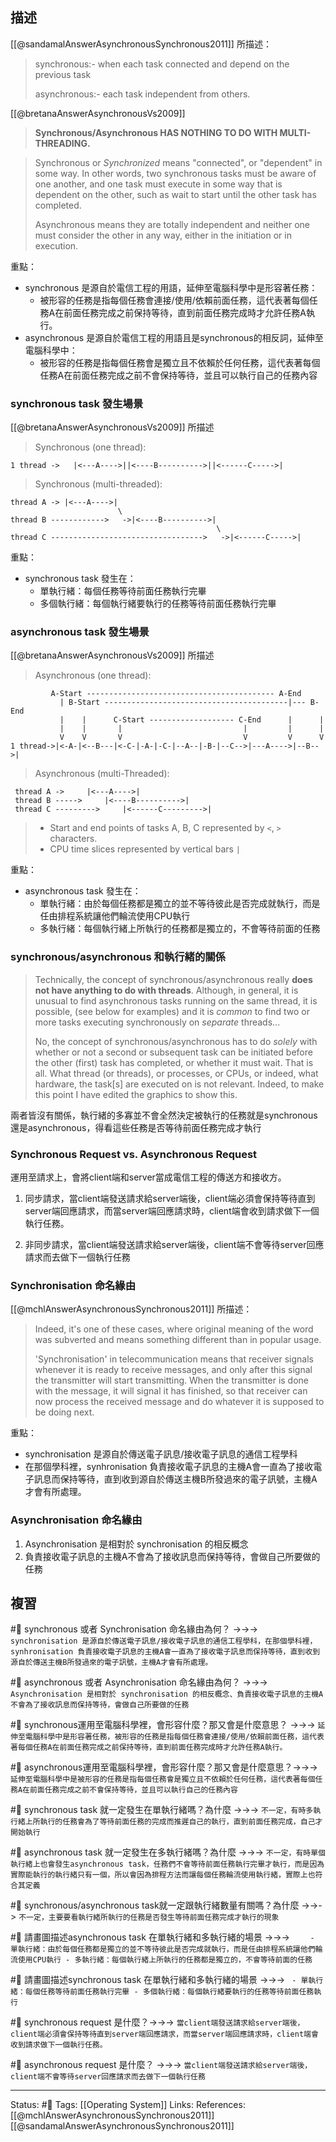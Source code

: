 ## 描述



[[@sandamalAnswerAsynchronousSynchronous2011]] 所描述：
> synchronous:- when each task connected and depend on the previous task
> 
> asynchronous:- each task independent from others.


[[@bretanaAnswerAsynchronousVs2009]]

> **Synchronous/Asynchronous HAS NOTHING TO DO WITH MULTI-THREADING.**

> Synchronous or _Synchronized_ means "connected", or "dependent" in some way. In other words, two synchronous tasks must be aware of one another, and one task must execute in some way that is dependent on the other, such as wait to start until the other task has completed.  
> 
> Asynchronous means they are totally independent and neither one must consider the other in any way, either in the initiation or in execution.



重點：
- synchronous 是源自於電信工程的用語，延伸至電腦科學中是形容著任務：
	- 被形容的任務是指每個任務會連接/使用/依賴前面任務，這代表著每個任務A在前面任務完成之前保持等待，直到前面任務完成時才允許任務A執行。
- asynchronous 是源自於電信工程的用語且是synchronous的相反詞，延伸至電腦科學中：
	- 被形容的任務是指每個任務會是獨立且不依賴於任何任務，這代表著每個任務A在前面任務完成之前不會保持等待，並且可以執行自己的任務內容



### synchronous task 發生場景


[[@bretanaAnswerAsynchronousVs2009]] 所描述
> Synchronous (one thread):
```
1 thread ->   |<---A---->||<----B---------->||<------C----->|
```

> Synchronous (multi-threaded):
```
thread A -> |<---A---->|   
                        \  
thread B ------------>   ->|<----B---------->|   
                                              \   
thread C ---------------------------------->   ->|<------C----->| 
```

重點：
- synchronous task 發生在：
	- 單執行緒：每個任務等待前面任務執行完畢
	- 多個執行緒：每個執行緒要執行的任務等待前面任務執行完畢

### asynchronous task 發生場景
[[@bretanaAnswerAsynchronousVs2009]] 所描述
> Asynchronous (one thread):
```
         A-Start ------------------------------------------ A-End   
           | B-Start -----------------------------------------|--- B-End   
           |    |      C-Start ------------------- C-End      |      |   
           |    |       |                           |         |      |
           V    V       V                           V         V      V      
1 thread->|<-A-|<--B---|<-C-|-A-|-C-|--A--|-B-|--C-->|---A---->|--B-->| 
```

> Asynchronous (multi-Threaded):
```
 thread A ->     |<---A---->|
 thread B ----->     |<----B---------->| 
 thread C --------->     |<------C--------->|
```

> -   Start and end points of tasks A, B, C represented by `<`, `>` characters.
> -   CPU time slices represented by vertical bars `|`

重點：
- asynchronous task 發生在：
	- 單執行緒：由於每個任務都是獨立的並不等待彼此是否完成就執行，而是任由排程系統讓他們輪流使用CPU執行
	- 多執行緒：每個執行緒上所執行的任務都是獨立的，不會等待前面的任務

### synchronous/asynchronous 和執行緒的關係

> Technically, the concept of synchronous/asynchronous really **does not have anything to do with threads**. Although, in general, it is unusual to find asynchronous tasks running on the same thread, it is possible, (see below for examples) and it is _common_ to find two or more tasks executing synchronously on _separate_ threads... 
> 
> No, the concept of synchronous/asynchronous has to do _solely_ with whether or not a second or subsequent task can be initiated before the other (first) task has completed, or whether it must wait. That is all. What thread (or threads), or processes, or CPUs, or indeed, what hardware, the task[s] are executed on is not relevant. Indeed, to make this point I have edited the graphics to show this.



兩者皆沒有關係，執行緒的多寡並不會全然決定被執行的任務就是synchronous還是asynchronous，得看這些任務是否等待前面任務完成才執行



### Synchronous Request vs. Asynchronous Request
運用至請求上，會將client端和server當成電信工程的傳送方和接收方。

1. 同步請求，當client端發送請求給server端後，client端必須會保持等待直到server端回應請求，而當server端回應請求時，client端會收到請求做下一個執行任務。

2. 非同步請求，當client端發送請求給server端後，client端不會等待server回應請求而去做下一個執行任務




### Synchronisation 命名緣由


[[@mchlAnswerAsynchronousSynchronous2011]] 所描述：
> Indeed, it's one of these cases, where original meaning of the word was subverted and means something different than in popular usage.
> 
> 'Synchronisation' in telecommunication means that receiver signals whenever it is ready to receive messages, and only after this signal the transmitter will start transmitting. When the transmitter is done with the message, it will signal it has finished, so that receiver can now process the received message and do whatever it is supposed to be doing next.

重點：
- synchronisation 是源自於傳送電子訊息/接收電子訊息的通信工程學科
- 在那個學科裡，synhronisation 負責接收電子訊息的主機A會一直為了接收電子訊息而保持等待，直到收到源自於傳送主機B所發過來的電子訊號，主機A才會有所處理。


### Asynchronisation 命名緣由

1. Asynchronisation 是相對於 synchronisation 的相反概念
2. 負責接收電子訊息的主機A不會為了接收訊息而保持等待，會做自己所要做的任務





## 複習
#🧠 synchronous 或者 Synchronisation 命名緣由為何？ ->->-> `synchronisation 是源自於傳送電子訊息/接收電子訊息的通信工程學科，在那個學科裡，synhronisation 負責接收電子訊息的主機A會一直為了接收電子訊息而保持等待，直到收到源自於傳送主機B所發過來的電子訊號，主機A才會有所處理。`
<!--SR:!2022-08-08,10,250-->

#🧠 asynchronous 或者 Asynchronisation 命名緣由為何？ ->->-> `Asynchronisation 是相對於 synchronisation 的相反概念、負責接收電子訊息的主機A不會為了接收訊息而保持等待，會做自己所要做的任務`
<!--SR:!2022-08-25,19,250-->

#🧠 synchronous運用至電腦科學裡，會形容什麼？那又會是什麼意思？ ->->-> `延伸至電腦科學中是形容著任務，被形容的任務是指每個任務會連接/使用/依賴前面任務，這代表著每個任務A在前面任務完成之前保持等待，直到前面任務完成時才允許任務A執行。`
<!--SR:!2022-08-24,18,250-->

#🧠 asynchronous運用至電腦科學裡，會形容什麼？那又會是什麼意思？->->-> `延伸至電腦科學中是被形容的任務是指每個任務會是獨立且不依賴於任何任務，這代表著每個任務A在前面任務完成之前不會保持等待，並且可以執行自己的任務內容`
<!--SR:!2022-09-01,25,250-->


#🧠 synchronous task 就一定發生在單執行緒嗎？為什麼 ->->-> `不一定，有時多執行緒上所執行的任務會為了等待前面任務的完成而推遲自己的執行，直到前面任務完成，自己才開始執行`
<!--SR:!2022-08-08,10,250-->

#🧠 asynchronous task 就一定發生在多執行緒嗎？為什麼  ->->-> `不一定，有時單個執行緒上也會發生asynchronous task，任務們不會等待前面任務執行完畢才執行，而是因為實際能執行的執行緒只有一個，所以會因為排程方法而讓每個任務輪流使用執行緒，實際上也符合其定義`
<!--SR:!2022-08-30,23,250-->

#🧠 synchronous/asynchronous task就一定跟執行緒數量有關嗎？為什麼 ->->-> `不一定，主要要看執行緒所執行的任務是否發生等待前面任務完成才執行的現象`
<!--SR:!2022-08-21,16,250-->

#🧠 請畫圖描述asynchronous task 在單執行緒和多執行緒的場景 ->->-> `	- 單執行緒：由於每個任務都是獨立的並不等待彼此是否完成就執行，而是任由排程系統讓他們輪流使用CPU執行 - 多執行緒：每個執行緒上所執行的任務都是獨立的，不會等待前面的任務`
<!--SR:!2022-08-31,24,250-->


#🧠 請畫圖描述synchronous task 在單執行緒和多執行緒的場景 ->->-> `	- 單執行緒：每個任務等待前面任務執行完畢 - 多個執行緒：每個執行緒要執行的任務等待前面任務執行`
<!--SR:!2022-08-08,10,250-->

#🧠 synchronous request 是什麼？->->-> `當client端發送請求給server端後，client端必須會保持等待直到server端回應請求，而當server端回應請求時，client端會收到請求做下一個執行任務。`
<!--SR:!2022-08-08,10,250-->

#🧠 asynchronous request 是什麼？ ->->-> `當client端發送請求給server端後，client端不會等待server回應請求而去做下一個執行任務`
<!--SR:!2022-08-08,10,250-->


---
Status: #🌱 
Tags:
[[Operating System]]
Links:
References:
[[@mchlAnswerAsynchronousSynchronous2011]]
[[@sandamalAnswerAsynchronousSynchronous2011]]